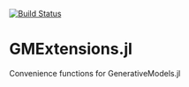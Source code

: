 [![Build Status](https://travis-ci.com/aicenter/GMExtensions.jl.svg?token=FAQSTyqndAex3GUZaxDv&branch=master)](https://travis-ci.com/aicenter/GMExtensions.jl)

# GMExtensions.jl
Convenience functions for GenerativeModels.jl
